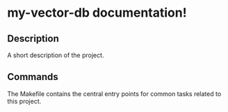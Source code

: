 # my-vector-db documentation!

## Description

A short description of the project.

## Commands

The Makefile contains the central entry points for common tasks related to this project.
